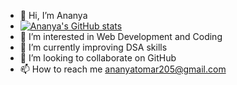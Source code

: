 - 👋 Hi, I’m Ananya
- [![Ananya's GitHub stats](https://github-readme-stats.vercel.app/api?username=Ananyatomar25)](https://github.com/anuraghazra/github-readme-stats)
- 👀 I’m interested in Web Development and Coding
- 🌱 I’m currently improving DSA skills
- 💞️ I’m looking to collaborate on GitHub
- 📫 How to reach me ananyatomar205@gmail.com


<!---
Ananyatomar25/Ananyatomar25 is a ✨ special ✨ repository because its `README.md` (this file) appears on your GitHub profile.
You can click the Preview link to take a look at your changes.
--->
